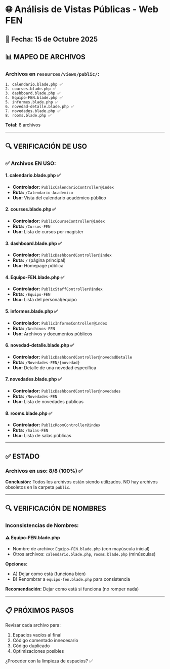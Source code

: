 # 🌐 Análisis de Vistas Públicas - Web FEN

## 📅 Fecha: 15 de Octubre 2025

## 📊 MAPEO DE ARCHIVOS

### Archivos en `resources/views/public/`:
```
1. calendario.blade.php ✅
2. courses.blade.php ✅
3. dashboard.blade.php ✅
4. Equipo-FEN.blade.php ✅
5. informes.blade.php ✅
6. novedad-detalle.blade.php ✅
7. novedades.blade.php ✅
8. rooms.blade.php ✅
```

**Total:** 8 archivos

---

## 🔍 VERIFICACIÓN DE USO

### ✅ Archivos EN USO:

#### 1. **calendario.blade.php** ✅
- **Controlador:** `PublicCalendarioController@index`
- **Ruta:** `/Calendario-Academico`
- **Uso:** Vista del calendario académico público

#### 2. **courses.blade.php** ✅
- **Controlador:** `PublicCourseController@index`
- **Ruta:** `/Cursos-FEN`
- **Uso:** Lista de cursos por magíster

#### 3. **dashboard.blade.php** ✅
- **Controlador:** `PublicDashboardController@index`
- **Ruta:** `/` (página principal)
- **Uso:** Homepage pública

#### 4. **Equipo-FEN.blade.php** ✅
- **Controlador:** `PublicStaffController@index`
- **Ruta:** `/Equipo-FEN`
- **Uso:** Lista del personal/equipo

#### 5. **informes.blade.php** ✅
- **Controlador:** `PublicInformeController@index`
- **Ruta:** `/Archivos-FEN`
- **Uso:** Archivos y documentos públicos

#### 6. **novedad-detalle.blade.php** ✅
- **Controlador:** `PublicDashboardController@novedadDetalle`
- **Ruta:** `/Novedades-FEN/{novedad}`
- **Uso:** Detalle de una novedad específica

#### 7. **novedades.blade.php** ✅
- **Controlador:** `PublicDashboardController@novedades`
- **Ruta:** `/Novedades-FEN`
- **Uso:** Lista de novedades públicas

#### 8. **rooms.blade.php** ✅
- **Controlador:** `PublicRoomController@index`
- **Ruta:** `/Salas-FEN`
- **Uso:** Lista de salas públicas

---

## ✅ ESTADO

### Archivos en uso: 8/8 (100%) ✅

**Conclusión:** Todos los archivos están siendo utilizados. NO hay archivos obsoletos en la carpeta `public`.

---

## 🔍 VERIFICACIÓN DE NOMBRES

### Inconsistencias de Nombres:

#### ⚠️ **Equipo-FEN.blade.php**
- Nombre de archivo: `Equipo-FEN.blade.php` (con mayúscula inicial)
- Otros archivos: `calendario.blade.php`, `rooms.blade.php` (minúsculas)

**Opciones:**
- A) Dejar como está (funciona bien)
- B) Renombrar a `equipo-fen.blade.php` para consistencia

**Recomendación:** Dejar como está si funciona (no romper nada)

---

## 📋 PRÓXIMOS PASOS

Revisar cada archivo para:
1. Espacios vacíos al final
2. Código comentado innecesario
3. Código duplicado
4. Optimizaciones posibles

¿Proceder con la limpieza de espacios? ✅


